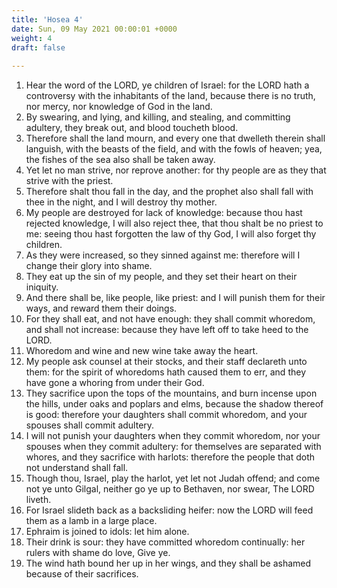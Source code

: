 ```yaml
---
title: 'Hosea 4'
date: Sun, 09 May 2021 00:00:01 +0000
weight: 4
draft: false
  
---
```


1. Hear the word of the LORD, ye children of Israel: for the LORD hath a controversy with the inhabitants of the land, because there is no truth, nor mercy, nor knowledge of God in the land.
2. By swearing, and lying, and killing, and stealing, and committing adultery, they break out, and blood toucheth blood.
3. Therefore shall the land mourn, and every one that dwelleth therein shall languish, with the beasts of the field, and with the fowls of heaven; yea, the fishes of the sea also shall be taken away.
4. Yet let no man strive, nor reprove another: for thy people are as they that strive with the priest.
5. Therefore shalt thou fall in the day, and the prophet also shall fall with thee in the night, and I will destroy thy mother.
6. My people are destroyed for lack of knowledge: because thou hast rejected knowledge, I will also reject thee, that thou shalt be no priest to me: seeing thou hast forgotten the law of thy God, I will also forget thy children.
7. As they were increased, so they sinned against me: therefore will I change their glory into shame.
8. They eat up the sin of my people, and they set their heart on their iniquity.
9. And there shall be, like people, like priest: and I will punish them for their ways, and reward them their doings.
10. For they shall eat, and not have enough: they shall commit whoredom, and shall not increase: because they have left off to take heed to the LORD.
11. Whoredom and wine and new wine take away the heart.
12. My people ask counsel at their stocks, and their staff declareth unto them: for the spirit of whoredoms hath caused them to err, and they have gone a whoring from under their God.
13. They sacrifice upon the tops of the mountains, and burn incense upon the hills, under oaks and poplars and elms, because the shadow thereof is good: therefore your daughters shall commit whoredom, and your spouses shall commit adultery.
14. I will not punish your daughters when they commit whoredom, nor your spouses when they commit adultery: for themselves are separated with whores, and they sacrifice with harlots: therefore the people that doth not understand shall fall.
15. Though thou, Israel, play the harlot, yet let not Judah offend; and come not ye unto Gilgal, neither go ye up to Bethaven, nor swear, The LORD liveth.
16. For Israel slideth back as a backsliding heifer: now the LORD will feed them as a lamb in a large place.
17. Ephraim is joined to idols: let him alone.
18. Their drink is sour: they have committed whoredom continually: her rulers with shame do love, Give ye.
19. The wind hath bound her up in her wings, and they shall be ashamed because of their sacrifices.
